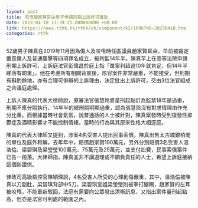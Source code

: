 ```yaml
---
layout: post
title: 咬甩趙家賢耳朵男子申請刑期上訴許可獲批
date: 2023-04-18 13:39:21.000000000 +08:00
link: https://news.rthk.hk/rthk/ch/component/k2/1696746-20230418.htm
categories: rthk
---
```


52歲男子陳真在2019年11月因為傷人及咬甩時任區議員趙家賢耳朵，早前被裁定蓄意傷人及普通襲擊等四項罪名成立，被判監14年半。陳真早上在高等法院申請刑期上訴許可，上訴庭法官彭偉昌於庭上指「單案判超過10年就肯定，但14年半睇落有啲重」，他在考慮所有相關背景後，形容案件非常嚴重，不能接受，但刑期有斟酌餘地，亦有合理可爭辯的上訴理由，決定批出上訴許可，交由3位法官組成之合議庭處理。

上訴人陳真的代表大律師說，原審法官張慧玲將量刑起點訂為監禁18年是過重，刑期不應分期執行，14年半的總刑期明顯過重，認為張慧玲沒有對求情理由作充分比重。而根據當時社會氣氛，說普通話的人士被針對，陳真案發時受到復發性抑鬱症及酒精影響才不能控制情緒，當時的行為與其原來性格大相逕庭。

陳真的代表大律師又提到，涉案4名受害人提出民事索償，陳真出售太古城銀柏閣的單位及庭外和解，去年年中，賠償趙家賢190萬元，另外分別賠償3名受害人溫浩倫、梁碧琪及梁瑩瑩100萬元、75萬元及25萬元，並支付訟費，民事索償案件已告一段落。大律師指，陳真並非不講道理或不願負責任的人士，希望上訴庭接納這個新證供。

律政司高級檢控官陳穎琛說，4名受害人所受的心理創傷嚴重，其中，溫浩倫被陳真以刀劏肚，梁碧琪背部中5刀，梁碧琪堂姐梁瑩瑩則被拳打腳踢，趙家賢的左耳被咬甩，不能重新駁回，法庭有需要向公眾發出清晰訊息，又指出案件量刑起點高，但亦是法官可判處的範圍之內。
